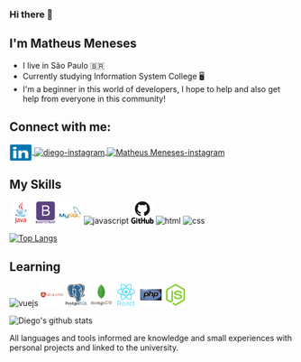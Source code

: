 ### Hi there 👋
## I'm Matheus Meneses
- I live in São Paulo :brazil:
- Currently studying Information System College :desktop_computer:
- I'm a beginner in this world of developers, I hope to help and also get help from everyone in this community!

## Connect with me:
<a href="https://www.linkedin.com/in/matheus-meneses-13bb73186" target="_blank">
<img align="center" alt="Matheus-linkedin" height="30" width="40" src="https://raw.githubusercontent.com/devicons/devicon/master/icons/linkedin/linkedin-original.svg" style="max-width:100%;">
</a>
</a>
<a href="Menesesmatheus993@gmail.com" target="_blank">
<img align="center" alt="diego-instagram" height="30" width="40" src="https://img-premium.flaticon.com/png/512/281/281769.png?token=exp=1622587086~hmac=2cc0d0ebc9f0a4097b624094aea33f67" style="max-width:100%;">
</a>
<a href="https://www.instagram.com/mmeneses_232" target="_blank">
<img align="center" alt="Matheus Meneses-instagram" height="30" width="40" src="https://image.flaticon.com/icons/png/512/1384/1384063.png" style="max-width:90%;">
</a>

## My Skills
<img src="https://raw.githubusercontent.com/devicons/devicon/master/icons/java/java-original-wordmark.svg" alt="Java" width="40" height="40" style="max-width:100%;"></img>
<img src="https://raw.githubusercontent.com/devicons/devicon/master/icons/bootstrap/bootstrap-plain-wordmark.svg" alt="rails" width="40" height="40" style="max-width:100%;"></img>
<img src="https://raw.githubusercontent.com/devicons/devicon/master/icons/mysql/mysql-original-wordmark.svg" alt="typescript" width="40" height="40" style="max-width:100%;"></img>
<img src="https://cdn.icon-icons.com/icons2/2108/PNG/512/javascript_icon_130900.png" alt="javascript" width="40" height="40" style="max-width:100%;"></img>
<img src="https://raw.githubusercontent.com/devicons/devicon/master/icons/github/github-original-wordmark.svg" alt="github" width="40" height="40" style="max-width:100%;"></img>
<img src="https://cdn.icon-icons.com/icons2/2415/PNG/512/html_original_wordmark_logo_icon_146478.png" alt="html" width="40" height="40" style="max-width:100%;"></img>
<img src="https://cdn.icon-icons.com/icons2/2107/PNG/512/file_type_css_icon_130661.png" alt="css" width="40" height="40" style="max-width:100%;"></img>


[![Top Langs](https://github-readme-stats.vercel.app/api/top-langs/?username=matheus457&layout=compact)](https://github.com/anuraghazra/github-readme-stats)




## Learning
<img src="https://cdn.icon-icons.com/icons2/2415/PNG/512/vuejs_original_logo_icon_146304.png" alt="vuejs" width="40" height="40" style="max-width:100%;"></img>
<img src="https://raw.githubusercontent.com/devicons/devicon/master/icons/angularjs/angularjs-plain-wordmark.svg" alt="vuejs" width="40" height="40" style="max-width:100%;"></img>
<img src="https://raw.githubusercontent.com/devicons/devicon/master/icons/postgresql/postgresql-original-wordmark.svg" alt="vuejs" width="40" height="40" style="max-width:100%;"></img>
<img src="https://raw.githubusercontent.com/devicons/devicon/master/icons/mongodb/mongodb-original-wordmark.svg" alt="vuejs" width="40" height="40" style="max-width:100%;"></img>
<img src="https://raw.githubusercontent.com/devicons/devicon/master/icons/react/react-original-wordmark.svg" alt="vuejs" width="40" height="40" style="max-width:100%;"></img>
<img src="https://raw.githubusercontent.com/devicons/devicon/master/icons/php/php-original.svg" alt="vuejs" width="40" height="40" style="max-width:100%;"></img>
<img src="https://raw.githubusercontent.com/devicons/devicon/master/icons/nodejs/nodejs-plain.svg" alt="vuejs" width="40" height="40" style="max-width:100%;"></img>




![Diego's github stats](https://github-readme-stats.vercel.app/api?username=matheus457&show_icons=true&count_private=true&theme=radical)

All languages ​​and tools informed are knowledge and small experiences with personal projects and linked to the university.





<!--
**matheus457/matheus457** is a ✨ _special_ ✨ repository because its `README.md` (this file) appears on your GitHub profile.

Here are some ideas to get you started:

- 🔭 I’m currently working on ...
- 🌱 I’m currently learning ...
- 👯 I’m looking to collaborate on ...
- 🤔 I’m looking for help with ...
- 💬 Ask me about ...
- 📫 How to reach me: ...
- 😄 Pronouns: ...
- ⚡ Fun fact: ...
-->

